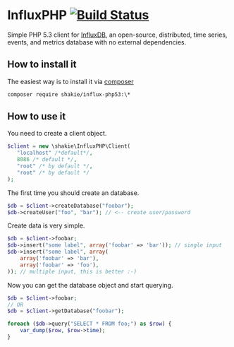 InfluxPHP [![Build Status](https://travis-ci.org/shakie/InfluxPHP.png?branch=master)](https://travis-ci.org/shakie/InfluxPHP)
========

Simple PHP 5.3 client for [InfluxDB](http://influxdb.org/), an open-source, distributed, time series, events, and metrics database with no external dependencies.

How to install it
-----------------

The easiest way is to install it via [composer](http://getcomposer.org)

```bash
composer require shakie/influx-php53:\*
```

How to use it
-------------

You need to create a client object.

```php
$client = new \shakie\InfluxPHP\Client(
   "localhost" /*default*/,
   8086 /* default */,
   "root" /* by default */,
   "root" /* by default */
);
```

The first time you should create an database.

```php
$db = $client->createDatabase("foobar");
$db->createUser("foo", "bar"); // <-- create user/password
```

Create data is very simple.

```php
$db = $client->foobar;
$db->insert("some label", array('foobar' => 'bar')); // single input
$db->insert("some label", array(
    array('foobar' => 'bar'),
    array('foobar' => 'foo'),
)); // multiple input, this is better :-)
```

Now you can get the database object and start querying.

```php
$db = $client->foobar;
// OR
$db = $client->getDatabase("foobar");

foreach ($db->query("SELECT * FROM foo;") as $row) {
    var_dump($row, $row->time);
}
```
